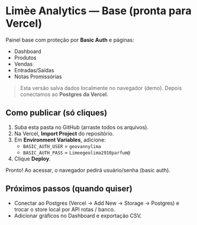 # Limèe Analytics — Base (pronta para Vercel)

Painel base com proteção por **Basic Auth** e páginas:
- Dashboard
- Produtos
- Vendas
- Entradas/Saídas
- Notas Promissórias

> Esta versão salva dados localmente no navegador (demo). Depois conectamos ao **Postgres da Vercel**.

## Como publicar (só cliques)
1. Suba esta pasta no GitHub (arraste todos os arquivos).
2. Na Vercel, **Import Project** do repositório.
3. Em **Environment Variables**, adicione:
   - `BASIC_AUTH_USER` = `geovannylima`
   - `BASIC_AUTH_PASS` = `Limeegeolima2910parfum@`
4. Clique **Deploy**.

Pronto! Ao acessar, o navegador pedirá usuário/senha (basic auth).

## Próximos passos (quando quiser)
- Conectar ao Postgres (Vercel → Add New → Storage → Postgres) e trocar o store local por API rotas / banco.
- Adicionar gráficos no Dashboard e exportação CSV.
